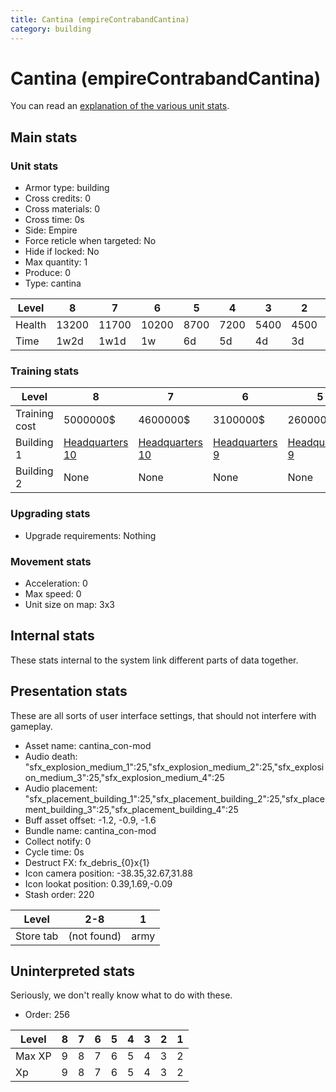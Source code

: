 ```yaml
---
title: Cantina (empireContrabandCantina)
category: building
---
```


# Cantina (empireContrabandCantina)

You can read an [explanation  of the various unit stats](unitexplained.md).

## Main stats

### Unit stats

  * Armor type: building
  * Cross credits: 0
  * Cross materials: 0
  * Cross time: 0s
  * Side: Empire
  * Force reticle when targeted: No
  * Hide if locked: No
  * Max quantity: 1
  * Produce: 0
  * Type: cantina

|Level |8    |7    |6    |5   |4   |3   |2   |1   |
|------|-----|-----|-----|----|----|----|----|----|
|Health|13200|11700|10200|8700|7200|5400|4500|3000|
|Time  |1w2d |1w1d |1w   |6d  |5d  |4d  |3d  |2d  |


### Training stats

|Level        |8                               |7                               |6                              |5                              |4                              |3                              |2                              |1                                                     |
|-------------|--------------------------------|--------------------------------|-------------------------------|-------------------------------|-------------------------------|-------------------------------|-------------------------------|------------------------------------------------------|
|Training cost|5000000$                        |4600000$                        |3100000$                       |2600000$                       |1125000$                       |1110000$                       |730000$                        |350000$                                               |
|Building 1   |[Headquarters 10](empireHQ.html)|[Headquarters 10](empireHQ.html)|[Headquarters 9](empireHQ.html)|[Headquarters 9](empireHQ.html)|[Headquarters 8](empireHQ.html)|[Headquarters 8](empireHQ.html)|[Headquarters 7](empireHQ.html)|[Headquarters 7](empireHQ.html)                       |
|Building 2   |None                            |None                            |None                           |None                           |None                           |None                           |None                           |[Contraband Safehouse 1](empireContrabandStorage.html)|


### Upgrading stats

  * Upgrade requirements: Nothing

### Movement stats

  * Acceleration: 0
  * Max speed: 0
  * Unit size on map: 3x3

## Internal stats

These stats internal to the system link different parts of data together.


## Presentation stats

These are all sorts of user interface settings, that should not interfere with gameplay.

  * Asset name: cantina_con-mod
  * Audio death: "sfx_explosion_medium_1":25,"sfx_explosion_medium_2":25,"sfx_explosion_medium_3":25,"sfx_explosion_medium_4":25
  * Audio placement: "sfx_placement_building_1":25,"sfx_placement_building_2":25,"sfx_placement_building_3":25,"sfx_placement_building_4":25
  * Buff asset offset: -1.2, -0.9, -1.6
  * Bundle name: cantina_con-mod
  * Collect notify: 0
  * Cycle time: 0s
  * Destruct FX: fx_debris_{0}x{1}
  * Icon camera position: -38.35,32.67,31.88
  * Icon lookat position: 0.39,1.69,-0.09
  * Stash order: 220

|Level    |2-8        |1   |
|---------|-----------|----|
|Store tab|(not found)|army|


## Uninterpreted stats

Seriously, we don't really know what to do with these.

  * Order: 256

|Level |8|7|6|5|4|3|2|1|
|------|-|-|-|-|-|-|-|-|
|Max XP|9|8|7|6|5|4|3|2|
|Xp    |9|8|7|6|5|4|3|2|


